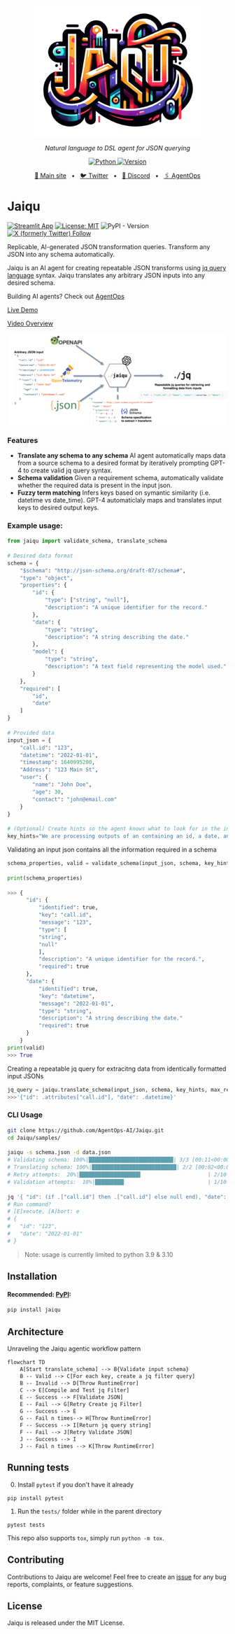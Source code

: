 <p align="center">
  <img src="https://github.com/AgentOps-AI/Jaiqu/blob/8d4c66b2603bf14fedd2bf4c615c8919f79ece9f/jaiqu.png" height="300" alt="Jaiqu" />
</p>
<p align="center">
  <em>Natural language to DSL agent for JSON querying</em>
</p>
<p align="center">
    <a href="https://pypi.org/project/jaiqu/" target="_blank">
        <img alt="Python" src="https://img.shields.io/badge/python-3670A0?style=for-the-badge&logo=python&logoColor=ffdd54" />
        <img alt="Version" src="https://img.shields.io/pypi/v/jaiqu?style=for-the-badge&color=3670A0">
    </a>
</p>
<p align="center">
<a href="https://jaiqu-agent.streamlit.app/">🔗 Main site</a>
<span>&nbsp;&nbsp;•&nbsp;&nbsp;</span>
<a href="https://twitter.com/agentopsai/">🐦 Twitter</a>
<span>&nbsp;&nbsp;•&nbsp;&nbsp;</span>
<a href="https://discord.gg/JHPt4C7r">📢 Discord</a>
<span>&nbsp;&nbsp;•&nbsp;&nbsp;</span>
<a href="https://agentops.ai/?jaiqu">🖇️ AgentOps</a>
</p>

# Jaiqu

[![Streamlit App](https://static.streamlit.io/badges/streamlit_badge_black_white.svg)]([https://<your-custom-subdomain>.streamlit.app](https://jaiqu-agent.streamlit.app)) [![License: MIT](https://img.shields.io/badge/License-MIT-yellow.svg)](https://opensource.org/licenses/MIT) ![PyPI - Version](https://img.shields.io/pypi/v/jaiqu)
[![X (formerly Twitter) Follow](https://img.shields.io/twitter/follow/AgentOpsAI)](https://x.com/agentopsai)


Replicable, AI-generated JSON transformation queries. Transform any JSON into any schema automatically.

Jaiqu is an AI agent for creating repeatable JSON transforms using [jq query language](https://jqlang.github.io/jq/) syntax. Jaiqu translates any arbitrary JSON inputs into any desired schema.

Building AI agents? Check out [AgentOps](https://agentops.ai/?jaiqu)

[Live Demo](https://jaiqu-agent.streamlit.app)

[Video Overview](https://youtu.be/exbV35-XWA0)

![Alt text](architecture.png)


### Features
* **Translate any schema to any schema** AI agent automatically maps data from a source schema to a desired format by iteratively prompting GPT-4 to create valid jq query syntax.
* **Schema validation** Given a requirement schema, automatically validate whether the required data is present in the input json.
* **Fuzzy term matching** Infers keys based on symantic similarity (i.e. datetime vs date_time). GPT-4 automaticlaly maps and translates input keys to desired output keys.

### Example usage:

```python
from jaiqu import validate_schema, translate_schema

# Desired data format 
schema = {
    "$schema": "http://json-schema.org/draft-07/schema#",
    "type": "object",
    "properties": {
        "id": {
            "type": ["string", "null"],
            "description": "A unique identifier for the record."
        },
        "date": {
            "type": "string",
            "description": "A string describing the date."
        },
        "model": {
            "type": "string",
            "description": "A text field representing the model used."
        }
    },
    "required": [
        "id",
        "date"
    ]
}

# Provided data
input_json = {
    "call.id": "123",
    "datetime": "2022-01-01",
    "timestamp": 1640995200,
    "Address": "123 Main St",
    "user": {
        "name": "John Doe",
        "age": 30,
        "contact": "john@email.com"
    }
}

# (Optional) Create hints so the agent knows what to look for in the input
key_hints="We are processing outputs of an containing an id, a date, and a model. All the required fields should be present in this input, but the names might be different."
```

Validating an input json contains all the information required in a schema
```python
schema_properties, valid = validate_schema(input_json, schema, key_hints)

print(schema_properties)

>>> {
      "id": {
          "identified": true,
          "key": "call.id",
          "message": "123",
          "type": [
          "string",
          "null"
          ],
          "description": "A unique identifier for the record.",
          "required": true
      },
      "date": {
          "identified": true,
          "key": "datetime",
          "message": "2022-01-01",
          "type": "string",
          "description": "A string describing the date."
          "required": true
      }
    }
print(valid)
>>> True
```

Creating a repeatable jq query for extracitng data from identically formatted input JSONs
```python
jq_query = jaiqu.translate_schema(input_json, schema, key_hints, max_retries=30)
>>>'{"id": .attributes["call.id"], "date": .datetime}'
```

### CLI Usage

```bash
git clone https://github.com/AgentOps-AI/Jaiqu.git
cd Jaiqu/samples/

jaiqu -s schema.json -d data.json
# Validating schema: 100%|███████████████████████████| 3/3 [00:11<00:00,  3.73s/it, Key: model]
# Translating schema: 100%|███████████████████████████| 2/2 [00:02<00:00,  1.46s/it, Key: date]
# Retry attempts:  20%|███████████████████▌                     | 2/10 [00:02<00:11,  1.46s/it]
# Validation attempts:  10%|█████████▎                          | 1/10 [00:00<00:08,  1.02it/s]

jq '{ "id": (if .["call.id"] then .["call.id"] else null end), "date": (if has("datetime") then .datetime else "None" end) }' data.json
# Run command?
# [E]xecute, [A]bort: e
# {
#   "id": "123",
#   "date": "2022-01-01"
# }
```

> Note: usage is currently limited to python 3.9 & 3.10

## Installation

#### Recommended: [PyPI](https://pypi.org/project/jaiqu/):

```bash
pip install jaiqu
```


## Architecture
Unraveling the Jaiqu agentic workflow pattern 
```mermaid
flowchart TD
    A[Start translate_schema] --> B{Validate input schema}
    B -- Valid --> C[For each key, create a jq filter query]
    B -- Invalid --> D[Throw RuntimeError]
    C --> E[Compile and Test jq Filter]
    E -- Success --> F[Validate JSON]
    E -- Fail --> G[Retry Create jq Filter]
    G -- Success --> E
    G -- Fail n times--> H[Throw RuntimeError]
    F -- Success --> I[Return jq query string]
    F -- Fail --> J[Retry Validate JSON]
    J -- Success --> I
    J -- Fail n times --> K[Throw RuntimeError]
```


## Running tests

0. Install `pytest` if you don't have it already

```shell
pip install pytest
```

1. Run the `tests/` folder while in the parent directory

```shell
pytest tests
```

This repo also supports `tox`, simply run `python -m tox`.

## Contributing

Contributions to Jaiqu are welcome! Feel free to create an [issue](https://github.com/AgentOps-AI/jaiqu/issues) for any bug reports, complaints, or feature suggestions.

## License

Jaiqu is released under the MIT License.
